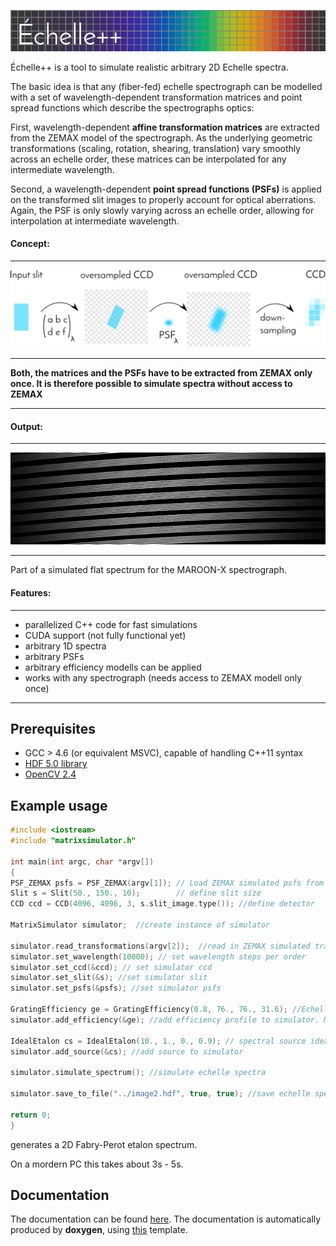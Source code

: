 ![EchelleSimulator](https://github.com/Stuermer/EchelleSimulator/blob/master/doc/logo.png "Echelle Simulator")


Échelle++ is a tool to simulate realistic arbitrary 2D Echelle spectra. 


The basic idea is that any (fiber-fed) echelle spectrograph can be modelled with a set of wavelength-dependent transformation matrices and point spread functions which describe the spectrographs optics:

First, wavelength-dependent **affine transformation matrices** are extracted from the ZEMAX model of the spectrograph. As the underlying geometric transformations (scaling, rotation, shearing, translation) vary smoothly across an echelle order, these matrices can be interpolated for any intermediate wavelength.

Second, a wavelength-dependent **point spread functions (PSFs)** is applied on the transformed slit images to properly account for optical aberrations. Again, the PSF is only slowly varying across an echelle order, allowing for interpolation at intermediate wavelength.

#### Concept:
---
![Echelle simulation](https://github.com/Stuermer/EchelleSimulator/blob/master/doc/intro.png "Echelle simulation")

---

**Both, the matrices and the PSFs have to be extracted from ZEMAX only once. It is therefore possible to simulate spectra without access to ZEMAX**

---

#### Output:

---
![Echelle spectrum](https://github.com/Stuermer/EchelleSimulator/blob/master/doc/flat.png "Simulated Echelle")

---
Part of a simulated flat spectrum for the MAROON-X spectrograph.

#### Features:

---
 * parallelized C++ code for fast simulations
 * CUDA support (not fully functional yet)
 * arbitrary 1D spectra
 * arbitrary PSFs
 * arbitrary efficiency modells can be applied
 * works with any spectrograph (needs access to ZEMAX modell only once)

---

## Prerequisites
 * GCC > 4.6 (or equivalent MSVC), capable of handling C++11 syntax
 * [HDF 5.0 library](https://www.hdfgroup.org/hdf5/)
 * [OpenCV 2.4](http://opencv.org/)
 
## Example usage
```c++
#include <iostream>
#include "matrixsimulator.h"

int main(int argc, char *argv[])
{
PSF_ZEMAX psfs = PSF_ZEMAX(argv[1]); // Load ZEMAX simulated psfs from file
Slit s = Slit(50., 150., 10);        // define slit size
CCD ccd = CCD(4096, 4096, 3, s.slit_image.type()); //define detector

MatrixSimulator simulator;  //create instance of simulator

simulator.read_transformations(argv[2]);  //read in ZEMAX simulated transformation matrices
simulator.set_wavelength(10000); // set wavelength steps per order
simulator.set_ccd(&ccd); // set simulator ccd
simulator.set_slit(&s); //set simulator slit
simulator.set_psfs(&psfs); //set simulator psfs

GratingEfficiency ge = GratingEfficiency(0.8, 76., 76., 31.6); //Echelle Grating efficiency
simulator.add_efficiency(&ge); //add efficiency profile to simulator. More profiles can be added

IdealEtalon cs = IdealEtalon(10., 1., 0., 0.9); // spectral source ideal etalon
simulator.add_source(&cs); //add source to simulator

simulator.simulate_spectrum(); //simulate echelle spectra 

simulator.save_to_file("../image2.hdf", true, true); //save echelle spectrum to file

return 0;
}
```

generates a 2D Fabry-Perot etalon spectrum.

On a mordern PC this takes about 3s - 5s.

## Documentation
The documentation can be found [here](https://stuermer.github.io/EchelleSimulator).
The documentation is automatically produced by **doxygen**, using [this](https://github.com/Velron/doxygen-bootstrapped) template.
